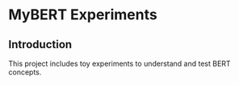# MyBERT Experiments

## Introduction
This project includes toy experiments to understand and test BERT concepts. 

